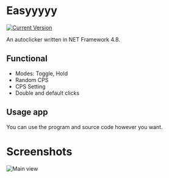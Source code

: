 # Easyyyyy
[![Current Version](https://img.shields.io/badge/version-1.0.1.1-blue.svg)](https://github.com/mentolaass/Easyyyyy)

An autoclicker written in NET Framework 4.8.

## Functional
* Modes: Toggle, Hold
* Random CPS
* CPS Setting
* Double and default clicks

## Usage app
You can use the program and source code however you want.

# Screenshots
![Main view](https://i.imgur.com/edPkhrs.png)
